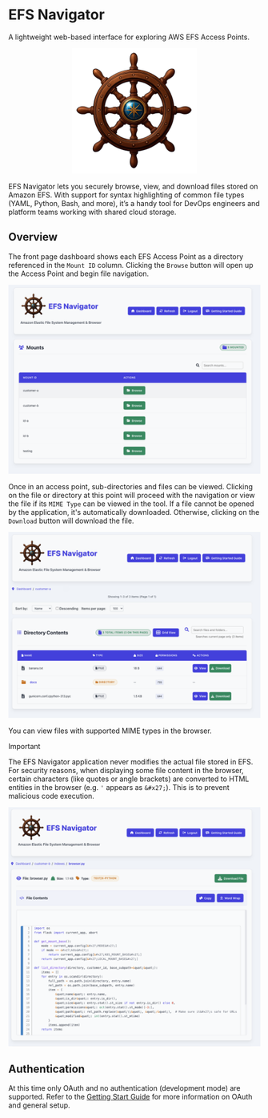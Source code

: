 # EFS Navigator
A lightweight web-based interface for exploring AWS EFS Access Points.

<p align="center"><img src="./images/efs_navigator_wheel.png" width="250" height="250"></p>

EFS Navigator lets you securely browse, view, and download files stored on Amazon EFS. With support for syntax highlighting of common file types (YAML, Python, Bash, and more), it’s a handy tool for DevOps engineers and platform teams working with shared cloud storage.

## Overview
The front page dashboard shows each EFS Access Point as a directory referenced in the `Mount ID` column. Clicking the `Browse` button will open up the Access Point and begin file navigation.

![front_dashboard](./images/efs_navigator_front_dashboard.png)

Once in an access point, sub-directories and files can be viewed. Clicking on the file or directory at this point will proceed with the navigation or view the file if its `MIME Type` can be viewed in the tool. If a file cannot be opened by the application, it's automatically downloaded. Otherwise, clicking on the `Download` button will download the file.

![sub_directory](./images/efs_navigator_sub_directory.png)

You can view files with supported MIME types in the browser. 

> [!IMPORTANT]
> The EFS Navigator application never modifies the actual file stored in EFS. For security reasons, when displaying some file content in the browser, certain characters (like quotes or angle brackets) are converted to HTML entities in the browser (e.g. `'` appears as `&#x27;`). This is to prevent malicious code execution.

![file_viewer](./images/efs_navigator_file_viewer.png)

## Authentication
At this time only OAuth and no authentication (development mode) are supported. Refer to the [Getting Start Guide](./docs/GETTING_STARTED_GUIDE.md) for more information on OAuth and general setup.


